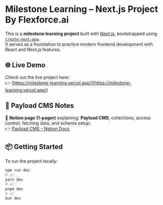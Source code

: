 # Milestone Learning – Next.js Project By Flexforce.ai 


This is a **milestone learning project** built with [Next.js](https://nextjs.org), bootstrapped using [`create-next-app`](https://github.com/vercel/next.js/tree/canary/packages/create-next-app).  
It serves as a foundation to practice modern frontend development with React and Next.js features.

## 🌐 Live Demo

Check out the live project here:  
👉 [https://milestone-learning.vercel.app/](https://milestone-learning.vercel.app/)

## 📘 Payload CMS Notes

🔗 **Notion page (1-pager)** explaining: **Payload CMS**, collections, access control, fetching data, and schema setup:  
👉 [Payload CMS – Notion Docs](https://www.notion.so/riya16shiv/Payload-CMS-Structured-Notes-7617c7f9878a408093a5f2073f84bbed?pvs=4)

## 📦 Getting Started

To run the project locally:

```bash
npm run dev
# or
yarn dev
# or
pnpm dev
# or
bun dev
